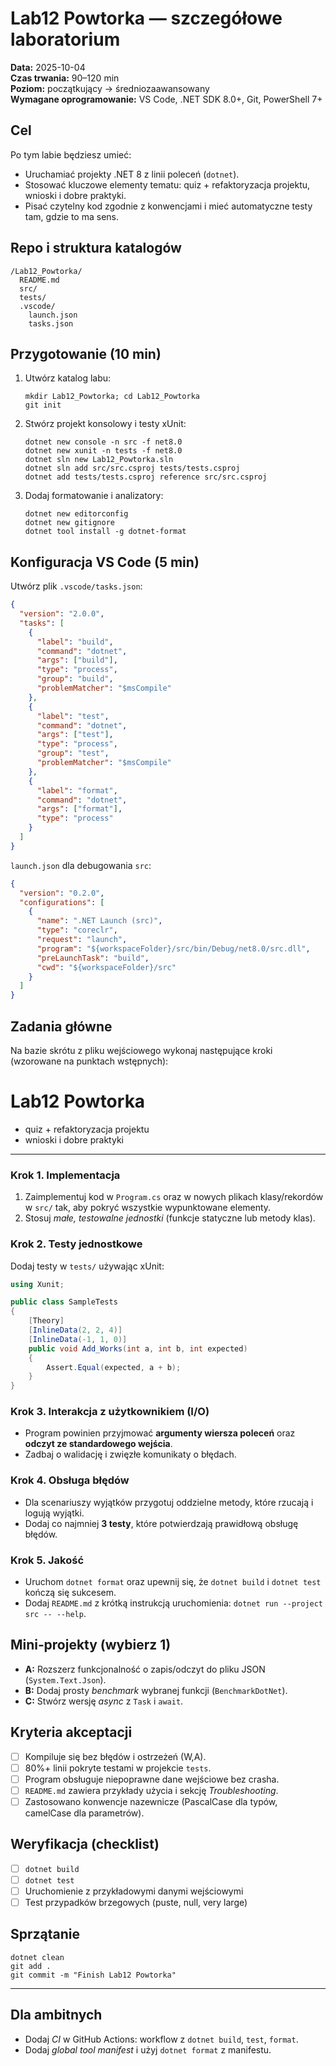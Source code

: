 # Lab12 Powtorka — szczegółowe laboratorium

**Data:** 2025-10-04  
**Czas trwania:** 90–120 min  
**Poziom:** początkujący → średniozaawansowany  
**Wymagane oprogramowanie:** VS Code, .NET SDK 8.0+, Git, PowerShell 7+

## Cel
Po tym labie będziesz umieć:
- Uruchamiać projekty .NET 8 z linii poleceń (`dotnet`).
- Stosować kluczowe elementy tematu: quiz + refaktoryzacja projektu, wnioski i dobre praktyki.
- Pisać czytelny kod zgodnie z konwencjami i mieć automatyczne testy tam, gdzie to ma sens.

## Repo i struktura katalogów
```
/Lab12_Powtorka/
  README.md
  src/
  tests/
  .vscode/
    launch.json
    tasks.json
```

## Przygotowanie (10 min)
1. Utwórz katalog labu:  
   ```pwsh
   mkdir Lab12_Powtorka; cd Lab12_Powtorka
   git init
   ```
2. Stwórz projekt konsolowy i testy xUnit:  
   ```pwsh
   dotnet new console -n src -f net8.0
   dotnet new xunit -n tests -f net8.0
   dotnet sln new Lab12_Powtorka.sln
   dotnet sln add src/src.csproj tests/tests.csproj
   dotnet add tests/tests.csproj reference src/src.csproj
   ```
3. Dodaj formatowanie i analizatory:  
   ```pwsh
   dotnet new editorconfig
   dotnet new gitignore
   dotnet tool install -g dotnet-format
   ```

## Konfiguracja VS Code (5 min)
Utwórz plik `.vscode/tasks.json`:
```json
{
  "version": "2.0.0",
  "tasks": [
    {
      "label": "build",
      "command": "dotnet",
      "args": ["build"],
      "type": "process",
      "group": "build",
      "problemMatcher": "$msCompile"
    },
    {
      "label": "test",
      "command": "dotnet",
      "args": ["test"],
      "type": "process",
      "group": "test",
      "problemMatcher": "$msCompile"
    },
    {
      "label": "format",
      "command": "dotnet",
      "args": ["format"],
      "type": "process"
    }
  ]
}
```

`launch.json` dla debugowania `src`:
```json
{
  "version": "0.2.0",
  "configurations": [
    {
      "name": ".NET Launch (src)",
      "type": "coreclr",
      "request": "launch",
      "program": "${workspaceFolder}/src/bin/Debug/net8.0/src.dll",
      "preLaunchTask": "build",
      "cwd": "${workspaceFolder}/src"
    }
  ]
}
```

## Zadania główne
Na bazie skrótu z pliku wejściowego wykonaj następujące kroki (wzorowane na punktach wstępnych):
# Lab12 Powtorka

- quiz + refaktoryzacja projektu
- wnioski i dobre praktyki


---

### Krok 1. Implementacja
1. Zaimplementuj kod w `Program.cs` oraz w nowych plikach klasy/rekordów w `src/` tak, aby pokryć wszystkie wypunktowane elementy.
2. Stosuj *małe, testowalne jednostki* (funkcje statyczne lub metody klas).

### Krok 2. Testy jednostkowe
Dodaj testy w `tests/` używając xUnit:
```csharp
using Xunit;

public class SampleTests
{
    [Theory]
    [InlineData(2, 2, 4)]
    [InlineData(-1, 1, 0)]
    public void Add_Works(int a, int b, int expected)
    {
        Assert.Equal(expected, a + b);
    }
}
```

### Krok 3. Interakcja z użytkownikiem (I/O)
- Program powinien przyjmować **argumenty wiersza poleceń** oraz **odczyt ze standardowego wejścia**.
- Zadbaj o walidację i zwięzłe komunikaty o błędach.

### Krok 4. Obsługa błędów
- Dla scenariuszy wyjątków przygotuj oddzielne metody, które rzucają i logują wyjątki.
- Dodaj co najmniej **3 testy**, które potwierdzają prawidłową obsługę błędów.

### Krok 5. Jakość
- Uruchom `dotnet format` oraz upewnij się, że `dotnet build` i `dotnet test` kończą się sukcesem.
- Dodaj `README.md` z krótką instrukcją uruchomienia: `dotnet run --project src -- --help`.

## Mini‑projekty (wybierz 1)
- **A:** Rozszerz funkcjonalność o zapis/odczyt do pliku JSON (`System.Text.Json`).  
- **B:** Dodaj prosty *benchmark* wybranej funkcji (`BenchmarkDotNet`).  
- **C:** Stwórz wersję *async* z `Task` i `await`.

## Kryteria akceptacji
- [ ] Kompiluje się bez błędów i ostrzeżeń (W,A).  
- [ ] 80%+ linii pokryte testami w projekcie `tests`.  
- [ ] Program obsługuje niepoprawne dane wejściowe bez crasha.  
- [ ] `README.md` zawiera przykłady użycia i sekcję *Troubleshooting*.  
- [ ] Zastosowano konwencje nazewnicze (PascalCase dla typów, camelCase dla parametrów).

## Weryfikacja (checklist)
- [ ] `dotnet build`  
- [ ] `dotnet test`  
- [ ] Uruchomienie z przykładowymi danymi wejściowymi  
- [ ] Test przypadków brzegowych (puste, null, very large)

## Sprzątanie
```pwsh
dotnet clean
git add .
git commit -m "Finish Lab12 Powtorka"
```

---

## Dla ambitnych
- Dodaj *CI* w GitHub Actions: workflow z `dotnet build`, `test`, `format`.
- Dodaj *global tool manifest* i użyj `dotnet format` z manifestu.

